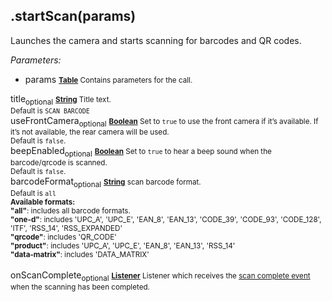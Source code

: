 ## .startScan(params)

Launches the camera and starts scanning for barcodes and QR codes.

*Parameters:*

* params
<small>__[Table](https://docs.coronalabs.com/api/library/table/index.html)__ Contains parameters for the call.</small>

title<sub>optional</sub>
<small>__[String](https://docs.coronalabs.com/api/type/String.html)__ Title text.<br>Default is `SCAN BARCODE`</small><br>
useFrontCamera<sub>optional</sub>
<small>__[Boolean](https://docs.coronalabs.com/api/type/Boolean.html)__ Set to `true` to use the front camera if it’s available. If it’s not available, the rear camera will be used.<br>Default is `false`.</small><br>
beepEnabled<sub>optional</sub>
<small>__[Boolean](https://docs.coronalabs.com/api/type/Boolean.html)__ Set to `true` to hear a beep sound when the barcode/qrcode is scanned.<br>Default is `false`.</small><br>
barcodeFormat<sub>optional</sub>
<small>__[String](https://docs.coronalabs.com/api/type/String.html)__ scan barcode format.<br>Default is `all`<br>
**Available formats:**<br>
**"all"**: includes all barcode formats.<br>
**"one-d"**: includes 'UPC_A', 'UPC_E', 'EAN_8', 'EAN_13', 'CODE_39', 'CODE_93', 'CODE_128', 'ITF', 'RSS_14', 'RSS_EXPANDED' <br>
**"qrcode"**: includes 'QR_CODE' <br>
**"product"**: includes 'UPC_A', 'UPC_E', 'EAN_8', 'EAN_13', 'RSS_14' <br>
**"data-matrix"**: includes 'DATA_MATRIX' <br>
</small><br>
onScanComplete<sub>optional</sub>
<small>__[Listener](https://docs.coronalabs.com/api/type/Listener.html)__ Listener which receives the [scan complete event](onScanComplete.md) when the scanning has been completed.</small><br>
